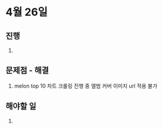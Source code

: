 # 4월 26일

## 진행
1. 

## 문제점 - 해결
1. melon top 10 차트 크롤링 진행 중 앨범 커버 이미지 url 적용 불가

## 해야할 일    
1. 

<!-- <img src="../img/.png" width=600px>
<img src="../img/.png" width=300px> -->